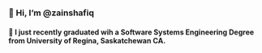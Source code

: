 ### 👋 Hi, I’m @zainshafiq

#### 🌱 I just recently graduated wih a Software Systems Engineering Degree from University of Regina, Saskatchewan CA.




<!---
zainshafiq/zainshafiq is a ✨ special ✨ repository because its `README.md` (this file) appears on your GitHub profile.
You can click the Preview link to take a look at your changes.
--->
